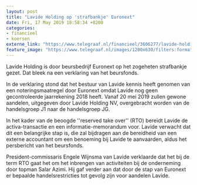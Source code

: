 ```yaml
---
layout: post
title: "Lavide Holding op 'strafbankje' Euronext"
date: Fri, 17 May 2019 18:58:34 +0200
categories: 
- financieel 
- koersen 
externe_link: "https://www.telegraaf.nl/financieel/3606277/lavide-holding-op-strafbankje-euronext"
feature_image: "https://www.telegraaf.nl/images/1200x630/filters:format(jpeg):quality(80)/cdn-kiosk-api.telegraaf.nl/195d5b7c-78cb-11e9-b92a-02d2fb1aa1d7.jpg"
---
```


<p class="intro">Lavide Holding is door beursbedrijf Euronext op het zogeheten strafbankje gezet. Dat bleek na een verklaring van het beursfonds.</p> <p>In de verklaring stond dat het bestuur van Lavide kennis heeft genomen van een noteringsmaatregel door Euronext omdat Lavide nog geen gecontroleerde jaarrekening 2018 heeft. Vanaf 20 mei 2019 zullen gewone aandelen, uitgegeven door Lavide Holding NV, overgebracht worden van de handelsgroep J1 naar de handelsgroep JG.</p><p>In het kader van de beoogde ''reserved take over'' (RTO) bereidt Lavide de activa-transactie en een informatie-memorandum voor. Lavide verwacht dat dit een belangrijke stap is, die zal bijdragen aan de bereidheid van een externe accountant om een benoeming bij Lavide te aanvaarden, aldus het persbericht van het beursfonds.</p><p>President-commissaris Engele Wijnsma van Lavide verklaarde dat het bij de term RTO gaat het om het inbrengen van activiteiten bij de onderneming door topman Salar Azimi. Hij gaf verder aan dat door de stap van Euronext er bepaalde handelsrestricties tot gevolg zijn voor aandelen Lavide.</p>
